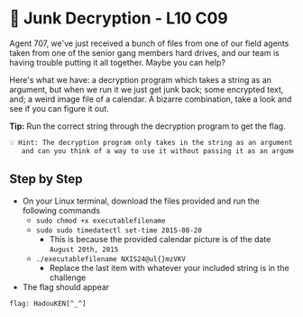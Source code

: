 # 📆 Junk Decryption - L10 C09

Agent 707, we've just received a bunch of files from one of our field agents taken from one of the senior gang members hard drives, and our team is having trouble putting it all together. Maybe you can help?

Here's what we have: a decryption program which takes a string as an argument, but when we run it we just get junk back; some encrypted text, and; a weird image file of a calendar. A bizarre combination, take a look and see if you can figure it out.

**Tip:** Run the correct string through the decryption program to get the flag.

```txt
💡 Hint: The decryption program only takes in the string as an argument. What could the picture mean,
   and can you think of a way to use it without passing it as an argument to the program?
```

## Step by Step

- On your Linux terminal, download the files provided and run the following commands
  - `sudo chmod +x executablefilename`
  - `sudo sudo timedatectl set-time 2015-08-20`
    - This is because the provided calendar picture is of the date `August 20th, 2015`
  - `./executablefilename NXIS24@ul{}mzVKV`
    - Replace the last item with whatever your included string is in the challenge
- The flag should appear

`flag: HadouKEN[^_^]`
